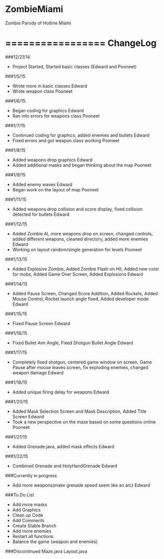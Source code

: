ZombieMiami
===========

Zombie Parody of Hotline Miami

=================
ChangeLog
=================
###12/21/14 
* Project Started, Started basic classes (Edward and Pooneet)

###1/5/15 
* Wrote more in basic classes Edward
* Wrote weapon class Pooneet

###1/6/15 
* Began coding for graphics Edward
* Ran into errors for weapons class Pooneet

###1/7/15 
* Continued coding for graphics, added enemies and bullets Edward
* Fixed errors and got weapon class working Pooneet

###1/8/15 
* Added weapons drop graphics Edward
* Added additional masks and began thinking about the map Pooneet

###1/9/15 
* Added enemy waves Edward
* Began work on the layout of map Pooneet

###1/11/15 
* Added weapons drop collision and score display, fixed collision detected for bullets Edward

###1/12/15 
* Added Zombie AI, more weapons drop on screen, changed controls, added different weapons, cleaned directory, added more enemies Edward
* Working on layout random/single generation for levels Pooneet

###1/13/15
* Added Explosive Zombie, Added Zombie Flash on Hit, Added new color for mobs, Added Game Over Screen, Added Explosions Edward

###1/14/15
* Added Pause Screen, Changed Score Addition, Added Rockets, Added Mouse Control, Rocket launch angle fixed, Added developer mode Edward

###1/15/15
* Fixed Pause Screen Edward

###1/16/15
* Fixed Bullet Aim Angle, Fixed Shotgun Bullet Angle Edward

###1/17/15
* Completely fixed shotgun, centered game window on screen, Game Pause after mouse leaves screen, fix exploding enemies, changed weapon damage Edward

###1/18/15
* Added unique firing delay for weapons Edward

###1/20/15
* Added Mask Selection Screen and Mask Description, Added Title Screen Edward
* Took a new perspective on the maze based on some questions online Pooneet

###1/21/15
* Added Grenade.java, added mask effects Edward

###1/22/15
* Combined Grenade and HolyHandGrenade Edward

###Currently in progress
* Add more weapons(make grenade speed seem like an arc) Edward

###To Do List
* Add more masks
* Add Graphics
* Clean up Code
* Add Comments
* Create Stable Branch
* Add more enemies
* Restart all functions
* Balance the game (weapon and enemies)

###Discontinued
Maze.java
Layout.java
